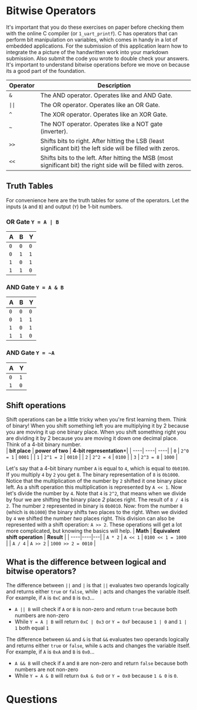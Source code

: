 # Bitwise Operators 
It's important that you do these exercises on paper before checking them with the online C compiler (or `1_uart_printf`). C has operators that can perform bit manipulation on variables, which comes in handy in a lot of embedded applications. For the submission of this application learn how to integrate the a picture of the handwritten work into your markdown submission. Also submit the code you wrote to double check your answers. It's important to understand bitwise operations before we move on because its a good part of the foundation. 

| **Operator** | **Description** |  
|----|----|
| `&` | The AND operator. Operates like and AND Gate. | 
| `\|\|` | The OR operator. Operates like an OR Gate. | 
| `^` | The XOR operator. Operates like an XOR Gate. | 
| `~` | The NOT operator. Operates like a NOT gate (inverter).  | 
| `>>` | Shifts bits to right. After hitting the LSB (least significant bit) the left side will be filled with zeros. | 
| `<<` | Shifts bits to the left. After hitting the MSB (most significant bit) the right side will be filled with zeros. | 

## Truth Tables
For convenience here are the truth tables for some of the operators. Let the inputs (`A` and `B`) and output (`Y`) be 1-bit numbers.  
### **OR Gate `Y = A | B`**
| **A** | **B** | **Y** | 
|----|----|---|
| `0` | `0`| `0`|
| `0` | `1`| `1`|
| `1` | `0`| `1`|
| `1` | `1`| `0`|

### **AND Gate `Y = A & B`**
| **A** | **B** | **Y** | 
|----|----|---|
| `0` | `0`| `0`|
| `0` | `1`| `1`|
| `1` | `0`| `1`|
| `1` | `1`| `0`|

### **AND Gate `Y = ~A`**
| **A** | **Y** | 
|----|----|
| `0` | `1`| 
| `1` | `0`| 

## Shift operations
Shift operations can be a little tricky when you're first learning them. Think of binary! When you shift something left you are multiplying it by 2 because you are moving it up one binary place. When you shift something right you are dividing it by 2 because you are moving it down one decimal place. Think of a 4-bit binary number.  
| **bit place** | **power of two** | **4-bit representation***|
| ----| ----| ----|
| `0` | `2^0 = 1` | `0001` |
| `1` | `2^1 = 2` | `0010` |
| `2` | `2^2 = 4` | `0100` |
| `3` | `2^3 = 8` | `1000` |

Let's say that a 4-bit binary number `A` is equal to `4`, which is equal to `0b0100`. If you multiply `4` by `2` you get `8`. The binary representation of `8` is `0b1000`. Notice that the multiplication of the number by `2` shifted it one binary place left. As a shift operation this multiplication is represented by `A << 1`.  Now let's divide the number by `4`. Note that `4` is `2^2`, that means when we divide by four we are shifting the binary place *2* places right. The result of `8 / 4` is `2`. The number `2` represented in binary is `0b0010`. Now: from the number `8` (which is `0b1000`) the binary shifts two places to the right. When we divided by `4` we shifted the number *two* places right. This division can also be represented with a shift operation: `A >> 2`. These operations will get a lot more complicated, but knowing the basics will help. 
| **Math** | **Equivalent shift operation** | **Result** |
| ----|----|---|
| `A * 2`  | `A << 1` | `0100 << 1 = 1000 ` |
| `A / 4`  | `A >> 2` | `1000 >> 2 = 0010` |


## What is the difference between logical and bitwise operators?
The difference between `||` and `|` is that `||` evaluates two operands logically and returns either `true` or `false`, while `|` acts and changes the variable itself. For example, if `A` is `0xC` and `B` is `0x3`...
* `A || B` will check if `A` or `B` is non-zero and return `true` because both numbers are non-zero
* While `Y = A | B` will return `0xC | 0x3` or `Y = 0xF` because `1 | 0` and `1 | 1` both equal `1`  

The difference between `&&` and `&` is that `&&` evaluates two operands logically and returns either `true` or `false`, while `&` acts and changes the variable itself. For example, if `A` is `0xA` and `B` is `0x0`...
* `A && B` will check if `A` and `B` are non-zero and return `false` because both numbers are not non-zero
* While `Y = A & B` will return `0xA & 0x0` or `Y = 0x0` because `1 & 0` is `0`.

# Questions


